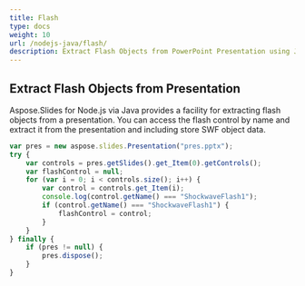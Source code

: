 ```yaml
---
title: Flash
type: docs
weight: 10
url: /nodejs-java/flash/
description: Extract Flash Objects from PowerPoint Presentation using JavaScript
---
```


## **Extract Flash Objects from Presentation**

Aspose.Slides for Node.js via Java provides a facility for extracting flash objects from a presentation. You can access the flash control by name and extract it from the presentation and including store SWF object data.

```javascript
var pres = new aspose.slides.Presentation("pres.pptx");
try {
    var controls = pres.getSlides().get_Item(0).getControls();
    var flashControl = null;
    for (var i = 0; i < controls.size(); i++) {
        var control = controls.get_Item(i);
        console.log(control.getName() === "ShockwaveFlash1");
        if (control.getName() === "ShockwaveFlash1") {
            flashControl = control;
        }
    }
} finally {
    if (pres != null) {
        pres.dispose();
    }
}
```
